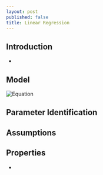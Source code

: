 ```yaml
---
layout: post
published: false
title: Linear Regression
---
```

## Introduction
-
## Model
![Equation](http://mathurl.com/y7de5u95)
## Parameter Identification

## Assumptions

## Properties
-